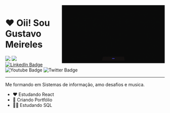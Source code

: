 <img src = "giphy.gif" width = "325px" align = "right">

# ❤ Oii! Sou Gustavo Meireles
<div align = "left">
<img height = "200em" src="https://github-readme-stats.vercel.app/api/top-langs/?username=GuxtaSi&show_icons=true&theme=bear&count_private=true"/>
<img height = "200em" src="https://github-readme-stats.vercel.app/api?username=GuxtaSi&show_icons=true&show_icons=true&theme=bear&count_private=true" />
</div>


  <div id="badges">
  <a href = "https://www.linkedin.com/in/gustavomeirelesnl/">
    <img src="https://img.shields.io/badge/LinkedIn-blue?style=for-the-badge&logo=linkedin&logoColor=white" alt="LinkedIn Badge"/>
  </a>
  <img src="https://img.shields.io/badge/YouTube-red?style=for-the-badge&logo=youtube&logoColor=white" alt="Youtube Badge"/>
  <img src="https://img.shields.io/badge/Twitter-blue?style=for-the-badge&logo=twitter&logoColor=white" alt="Twitter Badge"/>
  </div>

  ---

Me formando em Sistemas de informação, amo desafios e musica.

- ❤ Estudando React
- 💙 Criando Portfólio
- 👩‍💻 Estudando SQL
